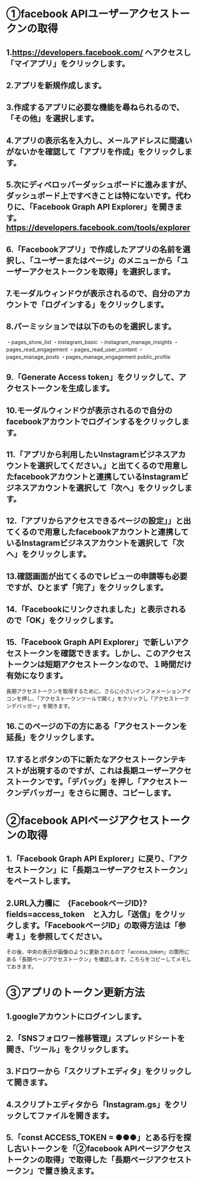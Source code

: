 # ①facebook APIユーザーアクセストークンの取得
## 1.https://developers.facebook.com/ へアクセスし「マイアプリ」をクリックします。


## 2.アプリを新規作成します。

## 3.作成するアプリに必要な機能を尋ねられるので、「その他」を選択します。

## 4.アプリの表示名を入力し、メールアドレスに間違いがないかを確認して「アプリを作成」をクリックします。

## 5.次にディベロッパーダッシュボードに進みますが、ダッシュボード上ですべきことは特にないです。代わりに、「Facebook Graph API Explorer」を開きます。https://developers.facebook.com/tools/explorer

## 6.「Facebookアプリ」で作成したアプリの名前を選択し、「ユーザーまたはページ」のメニューから「ユーザーアクセストークンを取得」を選択します。

## 7.モーダルウィンドウが表示されるので、自分のアカウントで「ログインする」をクリックします。

## 8.パーミッションでは以下のものを選択します。
・pages_show_list
・instagram_basic
・instagram_manage_insights
・pages_read_engagement
・pages_read_user_content
・pages_manage_posts
・pages_manage_engagement
public_profile

## 9.「Generate Access token」をクリックして、アクセストークンを生成します。

## 10.モーダルウィンドウが表示されるので自分のfacebookアカウントでログインするをクリックします。

## 11.「アプリから利用したいInstagramビジネスアカウントを選択してください。」と出てくるので用意したfacebookアカウントと連携しているInstagramビジネスアカウントを選択して「次へ」をクリックします。

## 12.「アプリからアクセスできるページの設定」」と出てくるので用意したfacebookアカウントと連携しているInstagramビジネスアカウントを選択して「次へ」をクリックします。

## 13.確認画面が出てくるのでレビューの申請等も必要ですが、ひとまず「完了」をクリックします。

## 14.「Facebookにリンクされました」と表示されるので「OK」をクリックします。

## 15.「Facebook Graph API Explorer」で新しいアクセストークンを確認できます。しかし、このアクセストークンは短期アクセストークンなので、１時間だけ有効になります。
長期アクセストークンを取得するために、さらに小さいインフォメーションアイコンを押し、「アクセストークンツールで開く」をクリックし「アクセストークンデバッガー」を開きます。

## 16.このページの下の方にある「アクセストークンを延長」をクリックします。

## 17.するとボタンの下に新たなアクセストークンテキストが出現するのですが、これは長期ユーザーアクセストークンです。「デバッグ」を押し「アクセストークンデバッガー」をさらに開き、コピーします。

# ②facebook APIページアクセストークンの取得
## 1.「Facebook Graph API Explorer」に戻り、「アクセストークン」に「長期ユーザーアクセストークン」をペーストします。

## 2.URL入力欄に　{FacebookページID}?fields=access_token　と入力し「送信」をクリックします。「FacebookページID」の取得方法は「参考１」を参照してください。
その後、中央の表示が画像のように更新されるので「access_token」の箇所にある「長期ページアクセストークン」を確認します。こちらをコピーしてメモしておきます。

# ③アプリのトークン更新方法
## 1.googleアカウントにログインします。

## 2.「SNSフォロワー推移管理」スプレッドシートを開き、「ツール」をクリックします。

## 3.ドロワーから「スクリプトエディタ」をクリックして開きます。

## 4.スクリプトエディタから「Instagram.gs」をクリックしてファイルを開きます。

## 5.「const ACCESS_TOKEN = ●●●」とある行を探し古いトークンを「②facebook APIページアクセストークンの取得」で取得した「長期ページアクセストークン」で置き換えます。



